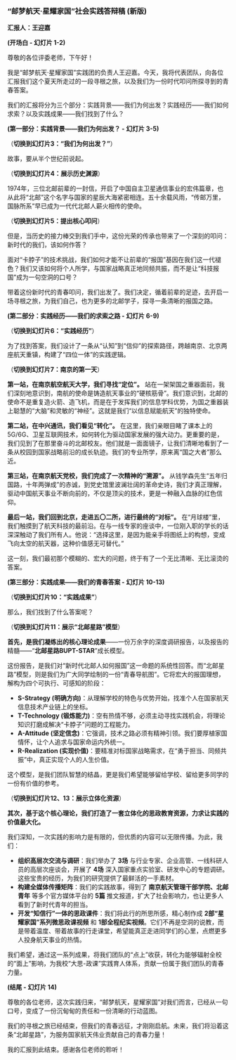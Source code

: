 ### “邮梦航天·星耀家国”社会实践答辩稿 (新版)

**汇报人：王迎嘉**

**(开场白 - 幻灯片 1-2)**

尊敬的各位评委老师，下午好！

我是“邮梦航天·星耀家国”实践团的负责人王迎嘉。今天，我将代表团队，向各位汇报我们这个夏天所走过的一段寻根之旅，以及我们为一份时代叩问所探寻到的青春答案。

我们的汇报将分为三个部分：实践背景——我们为何出发？实践经历——我们如何求索？以及实践成果——我们找到了什么？

**(第一部分：实践背景——我们为何出发？ - 幻灯片 3-5)**

（**切换到幻灯片3：“我们为何出发？”**）

故事，要从半个世纪前说起。

（**切换到幻灯片4：展示历史渊源**）

1974年，三位北邮前辈的一封信，开启了中国自主卫星通信事业的宏伟篇章，也从此将“北邮”这个名字与国家的星辰大海紧密相连。五十余载风雨，“传邮万里，国脉所系”早已成为一代代北邮人薪火相传的使命。

（**切换到幻灯片5：提出核心叩问**）

但是，当历史的接力棒交到我们手中，这份光荣的传承也带来了一个深刻的叩问：新时代的我们，该如何作答？

面对“卡脖子”的技术挑战，我们如何才能不让前辈的“报国”基因在我们这一代褪色？我们又该如何将个人所学，与国家战略真正地同频共振，而不是让“科技报国”成为一句空洞的口号？

带着这份新时代的青春叩问，我们出发了。我们决定，循着前辈的足迹，去开启一场寻根之旅，为我们自己，也为更多的北邮学子，探寻一条清晰的报国之路。

**(第二部分：实践经历——我们的求索之路 - 幻灯片 6-9)**

（**切换到幻灯片6：“实践经历”**）

为了找到答案，我们设计了一条从“认知”到“信仰”的探索路径，跨越南京、北京两座航天重镇，构建了“四位一体”的实践逻辑。

（**切换到幻灯片7：南京的第一天**）



**第一站，在南京航空航天大学，我们寻找“定位”。** 站在一架架国之重器面前，我们深刻地意识到，南航的使命是铸造航天事业的“硬核筋骨”。我们意识到，北邮的使命不是重复造火箭、造飞机，而是在于发挥我们的信息学科优势，为国之重器装上聪慧的“大脑”和灵敏的“神经”。这就是我们“以信息赋能航天”的独特使命。

**第二站，在中兴通讯，我们看见“转化”。** 在这里，我们亲眼目睹了课本上的5G/6G、卫星互联网技术，如何转化为驱动国家发展的强大动力。更重要的是，我们见到了在那里奋斗的北邮校友。他们就是一面面镜子，让我们清晰地看到了一条从校园到国家战略前沿的成长轨迹。我们的专业所学，原来离“国之大者”那么近。

**第三站，在南京航天党校，我们完成了一次精神的“溯源”。** 从钱学森先生“五年归国路，十年两弹成”的赤诚，到党史馆里波澜壮阔的革命史诗，我们才真正理解，驱动中国航天事业不断向前的，不仅是顶尖的技术，更是一种融入血脉的红色信仰。

**最后一站，我们回到北京，走进五〇二所，进行最终的“对标”。** 在“月球楼”里，我们触摸到了航天科技的最前沿。在与一线专家的座谈中，一位刚入职的学长的话深深触动了我们所有人。他说：“选择这里，是因为能亲手将图纸上的构想，变成飞向太空的航天器，这种价值感无可替代。”

这一刻，我们最初那个模糊的、宏大的问题，终于有了一个无比清晰、无比滚烫的答案。

**(第三部分：实践成果——我们的青春答案 - 幻灯片 10-13)**

（**切换到幻灯片10：“实践成果”**）

那么，我们找到了什么答案呢？

（**切换到幻灯片11：展示“北邮星路”模型**）

**首先，是我们凝练出的核心理论成果**——一份万余字的深度调研报告，以及报告的精髓——“**北邮星路BUPT-STAR**”成长模型。

这份报告，是我们对“新时代北邮人如何报国”这一命题的系统性回答。而“北邮星路”模型，则是我们为广大同学绘制的一份“青春导航图”。它将宏大的报国理想，解构为四个可执行、可感知的阶段：

*   **S-Strategy (明确方向)**：从理解学校的特色与优势开始，找准个人在国家航天信息技术产业链上的坐标。
*   **T-Technology (锻炼能力)**：空有热情不够，必须主动寻找实践机会，将理论知识打磨成解决“卡脖子”问题的工程能力。
*   **A-Attitude (坚定信念)**：它强调，技术之路必须有精神引领。我们要厚植家国情怀，让个人追求与国家命运内外统一。
*   **R-Realization (实现价值)**：要精准对标国家战略需求，在“勇于担当、同频共振”中，真正实现个人的人生价值。

这个模型，是我们团队智慧的结晶，更是我们希望能够留给学校、留给更多同学的一份有价值的参考。

（**切换到幻灯片12、13：展示立体化资源**）

**其次，基于这个核心理论，我们打造了一套立体化的思政教育资源，力求让实践的价值最大化。**

我们深知，一次实践的影响力是有限的，但优质的内容可以无限传播。为此，我们：

*   **组织高层次交流与调研**：我们举办了 **3场** 与行业专家、企业高管、一线科研人员的高层次座谈会，开展了 **4场** 深入国家重点实验室、研发中心的专题调研。这些宝贵的经历，为我们的研究提供了最鲜活的一手素材。
*   **构建全媒体传播矩阵**：我们的实践故事，得到了 **南京航天管理干部学院、北邮青年** 等多个官方媒体平台的 **5篇** 推文报道，扩大了社会影响力，也让更多人看到了新时代青年的担当。
*   **开发“知信行”一体的思政课件**：我们将此行的所思所感，精心制作成 **2部“星耀家国”系列微思政课视频** 和 **1部全程纪实视频**。它们不再是空洞的说教，而是带着温度、带着故事的行走课堂，希望能真正走进同学们的心里，点燃更多人投身航天事业的热情。

我们希望，通过这一系列成果，将我们团队的“点上”收获，转化为能够辐射全校的“面上”影响，为我校“大思-政课”实践育人体系，贡献一份属于我们团队的青春力量。


**(结尾 - 幻灯片 14)**

尊敬的各位老师，这次实践归来，“邮梦航天，星耀家国”对我们而言，已经从一句口号，变成了一份沉甸甸的责任和一份清晰的行动蓝图。

我们的寻根之旅已经结束，但我们的青春远征，才刚刚启航。未来，我们将沿着这条“北邮星路”，为服务国家航天伟业贡献自己的青春力量！

我的汇报到此结束。感谢各位老师的聆听！